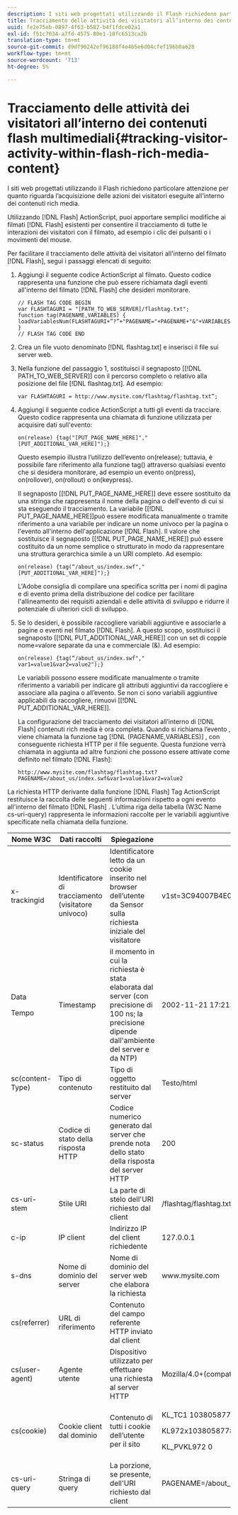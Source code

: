 ```yaml
---
description: I siti web progettati utilizzando il Flash richiedono particolare attenzione per quanto riguarda l’acquisizione delle azioni dei visitatori eseguite all’interno dei contenuti rich media.
title: Tracciamento delle attività dei visitatori all’interno dei contenuti flash multimediali
uuid: fe2e75eb-0897-4f63-b582-b4f1fdce02a1
exl-id: f51c7034-a7fd-4575-80e1-18fc6513ca2b
translation-type: tm+mt
source-git-commit: d9df90242ef96188f4e4b5e6d04cfef196b0a628
workflow-type: tm+mt
source-wordcount: '713'
ht-degree: 5%

---
```


# Tracciamento delle attività dei visitatori all’interno dei contenuti flash multimediali{#tracking-visitor-activity-within-flash-rich-media-content}

I siti web progettati utilizzando il Flash richiedono particolare attenzione per quanto riguarda l’acquisizione delle azioni dei visitatori eseguite all’interno dei contenuti rich media.

Utilizzando [!DNL Flash] ActionScript, puoi apportare semplici modifiche ai filmati [!DNL Flash] esistenti per consentire il tracciamento di tutte le interazioni dei visitatori con il filmato, ad esempio i clic dei pulsanti o i movimenti del mouse.

Per facilitare il tracciamento delle attività dei visitatori all&#39;interno del filmato [!DNL Flash], segui i passaggi elencati di seguito:

1. Aggiungi il seguente codice ActionScript al filmato. Questo codice rappresenta una funzione che può essere richiamata dagli eventi all&#39;interno del filmato [!DNL Flash] che desideri monitorare.

   ```
   // FLASH TAG CODE BEGIN 
   var FLASHTAGURI = "[PATH_TO_WEB_SERVER]/flashtag.txt"; 
   function tag(PAGENAME,VARIABLES) { 
   loadVariablesNum(FLASHTAGURI+”?”+"PAGENAME="+PAGENAME+"&"+VARIABLES,0); 
   } 
   // FLASH TAG CODE END
   ```

1. Crea un file vuoto denominato [!DNL flashtag.txt] e inserisci il file sui server web.
1. Nella funzione del passaggio 1, sostituisci il segnaposto \[[!DNL PATH_TO_WEB_SERVER]\] con il percorso completo o relativo alla posizione del file [!DNL flashtag.txt]. Ad esempio:

   ```
   var FLASHTAGURI = http://www.mysite.com/flashtag/flashtag.txt”;
   ```

1. Aggiungi il seguente codice ActionScript a tutti gli eventi da tracciare. Questo codice rappresenta una chiamata di funzione utilizzata per acquisire dati sull&#39;evento:

   ```
   on(release) {tag("[PUT_PAGE_NAME_HERE]","[PUT_ADDITIONAL_VAR_HERE]");}
   ```

   Questo esempio illustra l’utilizzo dell’evento on(release); tuttavia, è possibile fare riferimento alla funzione tag() attraverso qualsiasi evento che si desidera monitorare, ad esempio un evento on(press), on(rollover), on(rollout) o on(keypress).

   Il segnaposto \[[!DNL PUT_PAGE_NAME_HERE]\] deve essere sostituito da una stringa che rappresenta il nome della pagina o dell&#39;evento di cui si sta eseguendo il tracciamento. La variabile \[[!DNL PUT_PAGE_NAME_HERE]\]può essere modificata manualmente o tramite riferimento a una variabile per indicare un nome univoco per la pagina o l&#39;evento all&#39;interno dell&#39;applicazione [!DNL Flash]. Il valore che sostituisce il segnaposto \[[!DNL PUT_PAGE_NAME_HERE]\] può essere costituito da un nome semplice o strutturato in modo da rappresentare una struttura gerarchica simile a un URI completo. Ad esempio:

   ```
   on(release) {tag(“/about_us/index.swf","[PUT_ADDITIONAL_VAR_HERE]");}
   ```

   L&#39;Adobe consiglia di compilare una specifica scritta per i nomi di pagina e di evento prima della distribuzione del codice per facilitare l&#39;allineamento dei requisiti aziendali e delle attività di sviluppo e ridurre il potenziale di ulteriori cicli di sviluppo.

1. Se lo desideri, è possibile raccogliere variabili aggiuntive e associarle a pagine o eventi nel filmato [!DNL Flash]. A questo scopo, sostituisci il segnaposto \[[!DNL PUT_ADDITIONAL_VAR_HERE]\] con un set di coppie nome=valore separate da una e commerciale (&amp;). Ad esempio:

   ```
   on(release) {tag(“/about_us/index.swf"," var1=value1&var2=value2");}
   ```

   Le variabili possono essere modificate manualmente o tramite riferimento a variabili per indicare gli attributi aggiuntivi da raccogliere e associare alla pagina o all’evento. Se non ci sono variabili aggiuntive applicabili da raccogliere, rimuovi \[[!DNL PUT_ADDITIONAL_VAR_HERE]\].

   La configurazione del tracciamento dei visitatori all’interno di [!DNL Flash] contenuti rich media è ora completa. Quando si richiama l’evento , viene chiamata la funzione tag [!DNL (PAGENAME,VARIABLES)] , con conseguente richiesta HTTP per il file seguente. Questa funzione verrà chiamata in aggiunta ad altre funzioni che possono essere attivate come definito nel filmato [!DNL Flash]:

   ```
   http://www.mysite.com/flashtag/flashtag.txt?PAGENAME=/about_us/index.swf&var1=value1&var2=value2
   ```

La richiesta HTTP derivante dalla funzione [!DNL Flash] Tag ActionScript restituisce la raccolta delle seguenti informazioni rispetto a ogni evento all&#39;interno del filmato [!DNL Flash] . L’ultima riga della tabella (W3C Name cs-uri-query) rappresenta le informazioni raccolte per le variabili aggiuntive specificate nella chiamata della funzione.

<table id="table_A7ED9D38F36B4405947B2F48EA94D3C4"> 
 <thead> 
  <tr> 
   <th colname="col1" class="entry"> Nome W3C </th> 
   <th colname="col2" class="entry"> Dati raccolti </th> 
   <th colname="col3" class="entry"> Spiegazione </th> 
   <th colname="col4" class="entry"> Esempio </th> 
  </tr> 
 </thead>
 <tbody> 
  <tr> 
   <td colname="col1"> x-trackingid </td> 
   <td colname="col2"> Identificatore di tracciamento (visitatore univoco) </td> 
   <td colname="col3"> Identificatore letto da un cookie inserito nel browser dell’utente da <span class="wintitle"> Sensor </span> sulla richiesta iniziale del visitatore </td> 
   <td colname="col4"> v1st=3C94007B4E01F9C2 </td> 
  </tr> 
  <tr> 
   <td colname="col1"> <p>Data </p> <p>Tempo </p> </td> 
   <td colname="col2"> Timestamp </td> 
   <td colname="col3"> il momento in cui la richiesta è stata elaborata dal server (con precisione di 100 ns; la precisione dipende dall'ambiente del server e da NTP) </td> 
   <td colname="col4"> 2002-11-21 17:21:45.123 </td> 
  </tr> 
  <tr> 
   <td colname="col1"> sc(content-Type) </td> 
   <td colname="col2"> Tipo di contenuto </td> 
   <td colname="col3"> Tipo di oggetto restituito dal server </td> 
   <td colname="col4"> Testo/html </td> 
  </tr> 
  <tr> 
   <td colname="col1"> sc-status </td> 
   <td colname="col2"> Codice di stato della risposta HTTP </td> 
   <td colname="col3"> Codice numerico generato dal server che prende nota dello stato della risposta del server HTTP </td> 
   <td colname="col4"> 200 </td> 
  </tr> 
  <tr> 
   <td colname="col1"> cs-uri-stem </td> 
   <td colname="col2"> Stile URI </td> 
   <td colname="col3"> La parte di stelo dell'URI richiesto dal client </td> 
   <td colname="col4"> /flashtag/flashtag.txt </td> 
  </tr> 
  <tr> 
   <td colname="col1"> c-ip </td> 
   <td colname="col2"> IP client </td> 
   <td colname="col3"> Indirizzo IP del client richiedente </td> 
   <td colname="col4"> 127.0.0.1 </td> 
  </tr> 
  <tr> 
   <td colname="col1"> s-dns </td> 
   <td colname="col2"> Nome di dominio del server </td> 
   <td colname="col3"> Nome di dominio del server web che elabora la richiesta </td> 
   <td colname="col4"> www.mysite.com </td> 
  </tr> 
  <tr> 
   <td colname="col1"> cs(referrer) </td> 
   <td colname="col2"> URL di riferimento </td> 
   <td colname="col3"> Contenuto del campo referente HTTP inviato dal client </td> 
   <td colname="col4"></td> 
  </tr> 
  <tr> 
   <td colname="col1"> cs(user-agent) </td> 
   <td colname="col2"> Agente utente </td> 
   <td colname="col3"> Dispositivo utilizzato per effettuare una richiesta al server HTTP </td> 
   <td colname="col4"> Mozilla/4.0+(compatibile;+MSIE+6.0; +Windows+NT+5.1) </td> 
  </tr> 
  <tr> 
   <td colname="col1"> cs(cookie) </td> 
   <td colname="col2"> Cookie client dal dominio </td> 
   <td colname="col3"> Contenuto di tutti i cookie dell’utente per il sito </td> 
   <td colname="col4"> <p>KL_TC1 1038058778312 </p> <p>KL972x1038058778312282052 </p> <p>KL_PVKL972 0 </p> </td> 
  </tr> 
  <tr> 
   <td colname="col1"> cs-uri-query </td> 
   <td colname="col2"> Stringa di query </td> 
   <td colname="col3"> La porzione, se presente, dell'URI richiesto dal client </td> 
   <td colname="col4"> PAGENAME=/about_us/index.swf&amp;var1=value1&amp;var2=value2 </td> 
  </tr> 
 </tbody> 
</table>
